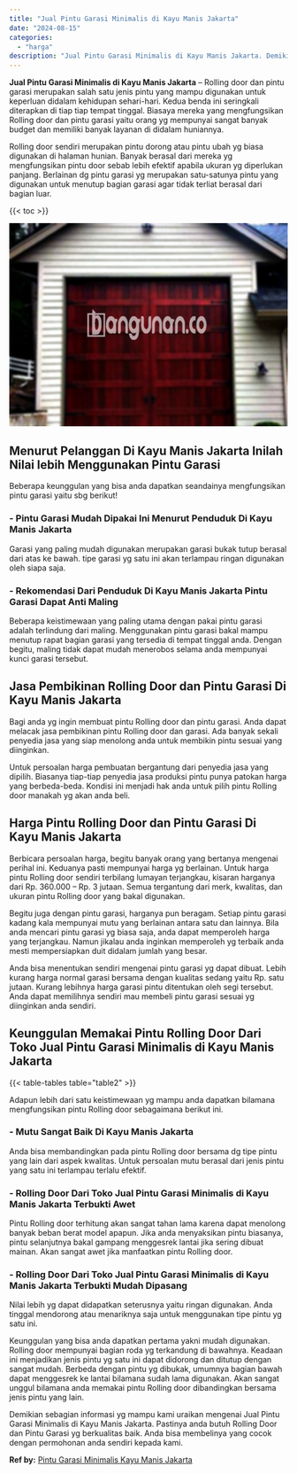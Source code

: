 ```yaml
---
title: "Jual Pintu Garasi Minimalis di Kayu Manis Jakarta"
date: "2024-08-15"
categories: 
  - "harga"
description: "Jual Pintu Garasi Minimalis di Kayu Manis Jakarta. Demikian sebagian informasi yg mampu kami uraikan mengenai Jual Pintu Garasi Minimalis di Kayu Manis Jakar..."
---
```


**Jual Pintu Garasi Minimalis di Kayu Manis Jakarta** – Rolling door dan pintu garasi merupakan salah satu jenis pintu yang mampu digunakan untuk keperluan didalam kehidupan sehari-hari. Kedua benda ini seringkali diterapkan di tiap tiap tempat tinggal. Biasaya mereka yang mengfungsikan Rolling door dan pintu garasi yaitu orang yg mempunyai sangat banyak budget dan memiliki banyak layanan di didalam huniannya.

Rolling door sendiri merupakan pintu dorong atau pintu ubah yg biasa digunakan di halaman hunian. Banyak berasal dari mereka yg mengfungsikan pintu door sebab lebih efektif apabila ukuran yg diperlukan panjang. Berlainan dg pintu garasi yg merupakan satu-satunya pintu yang digunakan untuk menutup bagian garasi agar tidak terliat berasal dari bagian luar.

{{< toc >}}

![Jual Pintu Garasi Minimalis di Kayu Manis Jakarta](/images/pintu-garasi-32.png)

## Menurut Pelanggan Di Kayu Manis Jakarta Inilah Nilai lebih Menggunakan Pintu Garasi

Beberapa keunggulan yang bisa anda dapatkan seandainya mengfungsikan pintu garasi yaitu sbg berikut!

### \- Pintu Garasi Mudah Dipakai Ini Menurut Penduduk Di Kayu Manis Jakarta

Garasi yang paling mudah digunakan merupakan garasi bukak tutup berasal dari atas ke bawah. tipe garasi yg satu ini akan terlampau ringan digunakan oleh siapa saja.

### \- Rekomendasi Dari Penduduk Di Kayu Manis Jakarta Pintu Garasi Dapat Anti Maling

Beberapa keistimewaan yang paling utama dengan pakai pintu garasi adalah terlindung dari maling. Menggunakan pintu garasi bakal mampu menutup rapat bagian garasi yang tersedia di tempat tinggal anda. Dengan begitu, maling tidak dapat mudah menerobos selama anda mempunyai kunci garasi tersebut.

## Jasa Pembikinan Rolling Door dan Pintu Garasi Di Kayu Manis Jakarta

Bagi anda yg ingin membuat pintu Rolling door dan pintu garasi. Anda dapat melacak jasa pembikinan pintu Rolling door dan garasi. Ada banyak sekali penyedia jasa yang siap menolong anda untuk membikin pintu sesuai yang diinginkan.

Untuk persoalan harga pembuatan bergantung dari penyedia jasa yang dipilih. Biasanya tiap-tiap penyedia jasa produksi pintu punya patokan harga yang berbeda-beda. Kondisi ini menjadi hak anda untuk pilih pintu Rolling door manakah yg akan anda beli.

## Harga Pintu Rolling Door dan Pintu Garasi Di Kayu Manis Jakarta

Berbicara persoalan harga, begitu banyak orang yang bertanya mengenai perihal ini. Keduanya pasti mempunyai harga yg berlainan. Untuk harga pintu Rolling door sendiri terbilang lumayan terjangkau, kisaran harganya dari Rp. 360.000 – Rp. 3 jutaan. Semua tergantung dari merk, kwalitas, dan ukuran pintu Rolling door yang bakal digunakan.

Begitu juga dengan pintu garasi, harganya pun beragam. Setiap pintu garasi kadang kala mempunyai mutu yang berlainan antara satu dan lainnya. Bila anda mencari pintu garasi yg biasa saja, anda dapat memperoleh harga yang terjangkau. Namun jikalau anda inginkan memperoleh yg terbaik anda mesti mempersiapkan duit didalam jumlah yang besar.

Anda bisa menentukan sendiri mengenai pintu garasi yg dapat dibuat. Lebih kurang harga normal garasi bersama dengan kualitas sedang yaitu Rp. satu jutaan. Kurang lebihnya harga garasi pintu ditentukan oleh segi tersebut. Anda dapat memilihnya sendiri mau membeli pintu garasi sesuai yg diinginkan anda sendiri.

## Keunggulan Memakai Pintu Rolling Door Dari Toko Jual Pintu Garasi Minimalis di Kayu Manis Jakarta

{{< table-tables table="table2" >}}

Adapun lebih dari satu keistimewaan yg mampu anda dapatkan bilamana mengfungsikan pintu Rolling door sebagaimana berikut ini.

### \- Mutu Sangat Baik Di Kayu Manis Jakarta

Anda bisa membandingkan pada pintu Rolling door bersama dg tipe pintu yang lain dari aspek kwalitas. Untuk persoalan mutu berasal dari jenis pintu yang satu ini terlampau terlalu efektif.

### \- Rolling Door Dari Toko Jual Pintu Garasi Minimalis di Kayu Manis Jakarta Terbukti Awet

Pintu Rolling door terhitung akan sangat tahan lama karena dapat menolong banyak beban berat model apapun. Jika anda menyaksikan pintu biasanya, pintu selanjutnya bakal gampang menggesrek lantai jika sering dibuat mainan. Akan sangat awet jika manfaatkan pintu Rolling door.

### \- Rolling Door Dari Toko Jual Pintu Garasi Minimalis di Kayu Manis Jakarta Terbukti Mudah Dipasang

Nilai lebih yg dapat didapatkan seterusnya yaitu ringan digunakan. Anda tinggal mendorong atau menariknya saja untuk menggunakan tipe pintu yg satu ini.

Keunggulan yang bisa anda dapatkan pertama yakni mudah digunakan. Rolling door mempunyai bagian roda yg terkandung di bawahnya. Keadaan ini menjadikan jenis pintu yg satu ini dapat didorong dan ditutup dengan sangat mudah. Berbeda dengan pintu yg dibukak, umumnya bagian bawah dapat menggesrek ke lantai bilamana sudah lama digunakan. Akan sangat unggul bilamana anda memakai pintu Rolling door dibandingkan bersama jenis pintu yang lain.

Demikian sebagian informasi yg mampu kami uraikan mengenai Jual Pintu Garasi Minimalis di Kayu Manis Jakarta. Pastinya anda butuh Rolling Door dan Pintu Garasi yg berkualitas baik. Anda bisa membelinya yang cocok dengan permohonan anda sendiri kepada kami.

**Ref by:** [Pintu Garasi Minimalis Kayu Manis Jakarta](https://id.wikipedia.org/wiki/Pintu)
